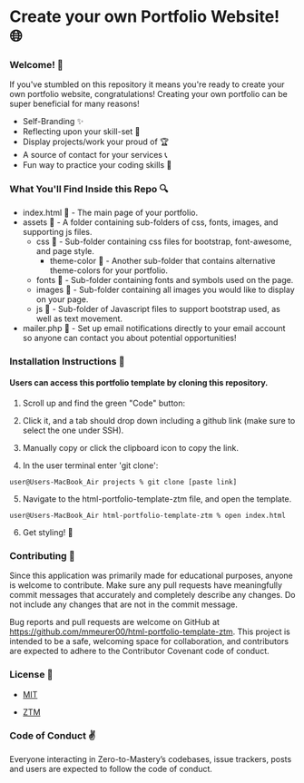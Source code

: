 # Create your own Portfolio Website! 🌐

### Welcome! 👋

If you've stumbled on this repository it means you're ready to create your own portfolio website, congratulations! Creating your own portfolio can be super beneficial for many reasons!

- Self-Branding ✨
- Reflecting upon your skill-set 🤔
- Display projects/work your proud of 🏆
- A source of contact for your services 📞
- Fun way to practice your coding skills 🤩

### What You'll Find Inside this Repo 🔍

- index.html 📄 - The main page of your portfolio.
- assets 📁 - A folder containing sub-folders of css, fonts, images, and supporting js files.
  - css 📁 - Sub-folder containing css files for bootstrap, font-awesome, and page style.
    - theme-color 📁 - Another sub-folder that contains alternative theme-colors for your portfolio.
  - fonts 📁 - Sub-folder containing fonts and symbols used on the page.
  - images 📁 - Sub-folder containing all images you would like to display on your page.
  - js 📁 - Sub-folder of Javascript files to support bootstrap used, as well as text movement.
- mailer.php 📄 - Set up email notifications directly to your email account so anyone can contact you about potential opportunities!

### Installation Instructions 📲

#### Users can access this portfolio template by cloning this repository.

1. Scroll up and find the green "Code" button:

2. Click it, and a tab should drop down including a github link (make sure to select the one under SSH).

3. Manually copy or click the clipboard icon to copy the link.

4. In the user terminal enter 'git clone':

```
user@Users-MacBook_Air projects % git clone [paste link]
```

5. Navigate to the html-portfolio-template-ztm file, and open the template.

```
user@Users-MacBook_Air html-portfolio-template-ztm % open index.html
```

6. Get styling! 🎨

### Contributing 🥰

Since this application was primarily made for educational purposes, anyone is welcome to contribute. Make sure any pull requests have meaningfully commit messages that accurately and completely describe any changes. Do not include any changes that are not in the commit message.

Bug reports and pull requests are welcome on GitHub at https://github.com/mmeurer00/html-portfolio-template-ztm. This project is intended to be a safe, welcoming space for collaboration, and contributors are expected to adhere to the Contributor Covenant code of conduct.

### License 🔗

- [MIT](/LICENSE)

- [ZTM]()

### Code of Conduct ✌

Everyone interacting in Zero-to-Mastery’s codebases, issue trackers, posts and users are expected to follow the code of conduct.
